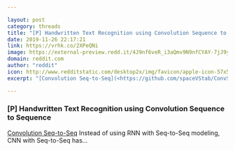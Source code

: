 ```yaml
---

layout: post
category: threads
title: "[P] Handwritten Text Recognition using Convolution Sequence to Sequence"
date: 2019-11-26 22:17:21
link: https://vrhk.co/2XPeQNi
image: https://external-preview.redd.it/4J9nf6veR_i3aQmv9N9nfCYAY-7jJ9yYI7MifMYlkIg.jpg?width=400&height=209.42408377&auto=webp&s=687ff9a95cd5ece698ab57a5f49e7742cb0480e2
domain: reddit.com
author: "reddit"
icon: http://www.redditstatic.com/desktop2x/img/favicon/apple-icon-57x57.png
excerpt: "[Convolution Seq-to-Seq](<https://github.com/spaceVStab/ConvSeq2Seq-HTR>) Instead of using RNN with Seq-to-Seq modeling, CNN with Seq-to-Seq has..."

---
```


### [P] Handwritten Text Recognition using Convolution Sequence to Sequence

[Convolution Seq-to-Seq](<https://github.com/spaceVStab/ConvSeq2Seq-HTR>) Instead of using RNN with Seq-to-Seq modeling, CNN with Seq-to-Seq has...